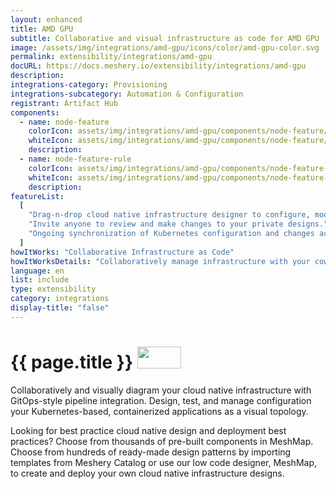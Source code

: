 ```yaml
---
layout: enhanced
title: AMD GPU
subtitle: Collaborative and visual infrastructure as code for AMD GPU
image: /assets/img/integrations/amd-gpu/icons/color/amd-gpu-color.svg
permalink: extensibility/integrations/amd-gpu
docURL: https://docs.meshery.io/extensibility/integrations/amd-gpu
description:
integrations-category: Provisioning
integrations-subcategory: Automation & Configuration
registrant: Artifact Hub
components:
  - name: node-feature
    colorIcon: assets/img/integrations/amd-gpu/components/node-feature/icons/color/node-feature-color.svg
    whiteIcon: assets/img/integrations/amd-gpu/components/node-feature/icons/white/node-feature-white.svg
    description:
  - name: node-feature-rule
    colorIcon: assets/img/integrations/amd-gpu/components/node-feature-rule/icons/color/node-feature-rule-color.svg
    whiteIcon: assets/img/integrations/amd-gpu/components/node-feature-rule/icons/white/node-feature-rule-white.svg
    description:
featureList:
  [
    "Drag-n-drop cloud native infrastructure designer to configure, model, and deploy your workloads.",
    "Invite anyone to review and make changes to your private designs.",
    "Ongoing synchronization of Kubernetes configuration and changes across any number of clusters.",
  ]
howItWorks: "Collaborative Infrastructure as Code"
howItWorksDetails: "Collaboratively manage infrastructure with your coworkers synchronously sharing the same designs."
language: en
list: include
type: extensibility
category: integrations
display-title: "false"
---
```


<h1>{{ page.title }} <img src="{{ page.image }}" style="width: 70px; height: 35px;" /></h1>

<p>

</p>
<p>
    Collaboratively and visually diagram your cloud native infrastructure with GitOps-style pipeline integration. Design, test, and manage configuration your Kubernetes-based, containerized applications as a visual topology.
</p>
<p>
    Looking for best practice cloud native design and deployment best practices? Choose from thousands of pre-built components in MeshMap. Choose from hundreds of ready-made design patterns by importing templates from Meshery Catalog or use our low code designer, MeshMap, to create and deploy your own cloud native infrastructure designs.
</p>

